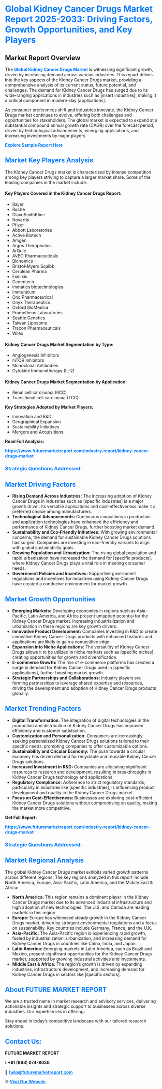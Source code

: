<h1 style="color: #007BFF;">Global Kidney Cancer Drugs Market Report 2025-2033: Driving Factors, Growth Opportunities, and Key Players</h1>

<section id="overview">
<h2>Market Report Overview</h2>
<p>The <a href="https://www.futuremarketreport.com/industry-report/kidney-cancer-drugs-market" style="color: #007BFF; text-decoration: none;"><strong>Global Kidney Cancer Drugs Market</strong></a> is witnessing significant growth, driven by increasing demand across various industries. This report delves into the key aspects of the Kidney Cancer Drugs market, providing a comprehensive analysis of its current status, future potential, and challenges. The demand for Kidney Cancer Drugs has surged due to its wide-ranging applications in industries such as [insert industries], making it a critical component in modern-day [applications].</p>
<p>As consumer preferences shift and industries innovate, the Kidney Cancer Drugs market continues to evolve, offering both challenges and opportunities for stakeholders. The global market is expected to expand at a substantial compound annual growth rate (CAGR) over the forecast period, driven by technological advancements, emerging applications, and increasing investments by major players.</p>
</section>

<section id="overview">
<p><a href="https://www.futuremarketreport.com/request-sample/reportId=104263" style="color: #007BFF; text-decoration: none;"><strong>Explore Sample Report Here</strong></a></p>
</section>

<section id="key-players">
<h2 style="color: #007BFF;">Market Key Players Analysis</h2>
<p>The Kidney Cancer Drugs market is characterized by intense competition among key players striving to capture a larger market share. Some of the leading companies in the market include:</p>
<h4>Key Players Covered in the Kidney Cancer Drugs Report:</h4>
<ul><li>Bayer</li><li>Roche</li><li>GlaxoSmithKline</li><li>Novartis</li><li>Pfizer</li><li>Abbott Laboratories</li><li>Active Biotech</li><li>Amgen</li><li>Argos Therapeutics</li><li>ArQule</li><li>AVEO Pharmaceuticals</li><li>Bionomics</li><li>Bristol-Myers Squibb</li><li>Cerulean Pharma</li><li>Exelixis</li><li>Genentech</li><li>immatics biotechnologies</li><li>Immunicum</li><li>Ono Pharmaceutical</li><li>Onyx Therapeutics</li><li>Oxford BioMedica</li><li>Prometheus Laboratories</li><li>Seattle Genetics</li><li>Taiwan Liposome</li><li>Tracon Pharmaceuticals</li><li>Wilex</li></ul>
<h4>Kidney Cancer Drugs Market Segmentation by Type:</h4>
<ul><li>Angiogenesis Inhibitors</li><li>mTOR Inhibitors</li><li>Monoclonal Antibodies</li><li>Cytokine Immunotherapy (IL-2)</li></ul>

<h4>Kidney Cancer Drugs Market Segmentation by Application:</h4>
<ul><li>Renal cell carcinoma (RCC)</li><li>Transitional cell carcinoma (TCC)</li></ul>
<p><strong>Key Strategies Adopted by Market Players:</strong></p>
<ul>
<li>Innovation and R&D</li>
<li>Geographical Expansion</li>
<li>Sustainability Initiatives</li>
<li>Mergers and Acquisitions</li>
</ul>
</section>

<section>
<p><strong>Read Full Analysis: </strong></p><a href="https://www.futuremarketreport.com/industry-report/kidney-cancer-drugs-market" style="color: #007BFF; text-decoration: none;"><strong>https://www.futuremarketreport.com/industry-report/kidney-cancer-drugs-market</strong></a>
<h3 style="color: #007BFF;">Strategic Questions Addressed:</h3>
</section>

<section id="driving-factors">
<h2 style="color: #007BFF;">Market Driving Factors</h2>
<ul>
<li><strong>Rising Demand Across Industries:</strong> The increasing adoption of Kidney Cancer Drugs in industries such as [specific industries] is a major growth driver. Its versatile applications and cost-effectiveness make it a preferred choice among manufacturers.</li>
<li><strong>Technological Advancements:</strong> Continuous innovations in production and application technologies have enhanced the efficiency and performance of Kidney Cancer Drugs, further boosting market demand.</li>
<li><strong>Sustainability and Eco-Friendly Initiatives:</strong> With growing environmental concerns, the demand for sustainable Kidney Cancer Drugs solutions has surged. Companies are investing in eco-friendly variants to align with global sustainability goals.</li>
<li><strong>Growing Population and Urbanization:</strong> The rising global population and rapid urbanization have increased the demand for [specific products], where Kidney Cancer Drugs plays a vital role in meeting consumer needs.</li>
<li><strong>Government Policies and Incentives:</strong> Supportive government regulations and incentives for industries using Kidney Cancer Drugs have created a conducive environment for market growth.</li>
</ul>
</section>

<section id="growth-opportunities">
<h2 style="color: #007BFF;">Market Growth Opportunities</h2>
<ul>
<li><strong>Emerging Markets:</strong> Developing economies in regions such as Asia-Pacific, Latin America, and Africa present untapped potential for the Kidney Cancer Drugs market. Increasing industrialization and urbanization in these regions are key growth drivers.</li>
<li><strong>Innovative Product Development:</strong> Companies investing in R&D to create innovative Kidney Cancer Drugs products with enhanced features and applications are likely to gain a competitive edge.</li>
<li><strong>Expansion into Niche Applications:</strong> The versatility of Kidney Cancer Drugs allows it to be utilized in niche markets such as [specific niches], creating opportunities for growth and diversification.</li>
<li><strong>E-commerce Growth:</strong> The rise of e-commerce platforms has created a surge in demand for Kidney Cancer Drugs used in [specific applications], further boosting market growth.</li>
<li><strong>Strategic Partnerships and Collaborations:</strong> Industry players are forming partnerships to leverage shared expertise and resources, driving the development and adoption of Kidney Cancer Drugs products globally.</li>
</ul>
</section>

<section id="trending-factors">
<h2 style="color: #007BFF;">Market Trending Factors</h2>
<ul>
<li><strong>Digital Transformation:</strong> The integration of digital technologies in the production and distribution of Kidney Cancer Drugs has improved efficiency and customer satisfaction.</li>
<li><strong>Customization and Personalization:</strong> Consumers are increasingly seeking personalized Kidney Cancer Drugs solutions tailored to their specific needs, prompting companies to offer customizable options.</li>
<li><strong>Sustainability and Circular Economy:</strong> The push towards a circular economy has driven demand for recyclable and reusable Kidney Cancer Drugs solutions.</li>
<li><strong>Increased Investment in R&D:</strong> Companies are allocating significant resources to research and development, resulting in breakthroughs in Kidney Cancer Drugs technology and applications.</li>
<li><strong>Regulatory Compliance:</strong> Adherence to strict regulatory standards, particularly in industries like [specific industries], is influencing product development and quality in the Kidney Cancer Drugs market.</li>
<li><strong>Focus on Cost-Effectiveness:</strong> Businesses are exploring cost-efficient Kidney Cancer Drugs solutions without compromising on quality, making the market more competitive.</li>
</ul>
</section>

<section>
<p><strong>Get Full Report: </strong></p><a href="https://www.futuremarketreport.com/industry-report/kidney-cancer-drugs-market" style="color: #007BFF; text-decoration: none;"><strong>https://www.futuremarketreport.com/industry-report/kidney-cancer-drugs-market</strong></a>
<h3 style="color: #007BFF;">Strategic Questions Addressed:</h3>
</section>


<section id="regional-analysis">
<h2 style="color: #007BFF;">Market Regional Analysis</h2>
<p>The global Kidney Cancer Drugs market exhibits varied growth patterns across different regions. The key regions analyzed in this report include North America, Europe, Asia-Pacific, Latin America, and the Middle East & Africa:</p>
<ul>
<li><strong>North America:</strong> This region remains a dominant player in the Kidney Cancer Drugs market due to its advanced industrial infrastructure and high adoption of new technologies. The U.S. and Canada are leading markets in this region.</li>
<li><strong>Europe:</strong> Europe has witnessed steady growth in the Kidney Cancer Drugs market, driven by stringent environmental regulations and a focus on sustainability. Key countries include Germany, France, and the U.K.</li>
<li><strong>Asia-Pacific:</strong> The Asia-Pacific region is experiencing rapid growth, fueled by industrialization, urbanization, and increasing demand for Kidney Cancer Drugs in countries like China, India, and Japan.</li>
<li><strong>Latin America:</strong> Emerging markets in Latin America, such as Brazil and Mexico, present significant opportunities for the Kidney Cancer Drugs market, supported by growing industrial activities and investments.</li>
<li><strong>Middle East & Africa:</strong> The region’s growth is driven by expanding industries, infrastructure development, and increasing demand for Kidney Cancer Drugs in sectors like [specific sectors].</li>
</ul>
</section>

<footer>
<h2 style="color: #007BFF;">About FUTURE MARKET REPORT</h2>
<p>We are a trusted name in market research and advisory services, delivering actionable insights and strategic support to businesses across diverse industries. Our expertise lies in offering:</p>

<p>Stay ahead in today’s competitive landscape with our tailored research solutions.</p>

<h2 style="color: #007BFF;">Contact Us:</h2>
<p><strong>FUTURE MARKET REPORT</strong></p>
<p>📞 <strong>+91 (883) 074-8030</strong></p>
<p>📧 <strong><a href="mailto:help@futuremarketreport.com" style="color: #007BFF;">help@futuremarketreport.com</a></strong></p>
<p>🌐 <strong><a href="https://www.futuremarketreport.com/" style="color: #007BFF;">Visit Our Website</a></strong></p>
</footer>